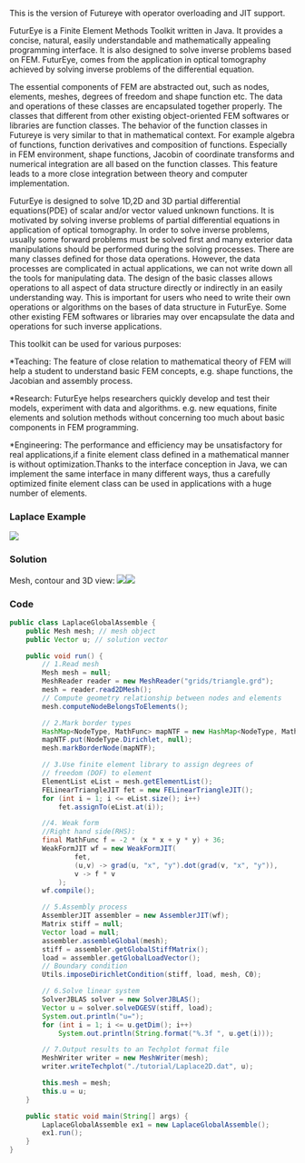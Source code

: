 This is the version of Futureye with operator overloading and JIT support.

FuturEye is a Finite Element Methods Toolkit written in Java. It provides a concise, natural, easily understandable and mathematically appealing programming interface. It is also designed to solve inverse problems based on FEM. FuturEye, comes from the application in optical tomography achieved by solving inverse problems of the differential equation.

The essential components of FEM are abstracted out, such as nodes, elements, meshes, degrees of freedom and shape function etc. The data and operations of these classes are encapsulated together properly. The classes that different from other existing object-oriented FEM softwares or libraries are function classes. The behavior of the function classes in Futureye is very similar to that in mathematical context. For example algebra of functions, function derivatives and composition of functions. Especially in FEM environment, shape functions, Jacobin of coordinate transforms and numerical integration are all based on the function classes. This feature leads to a more close integration between theory and computer implementation.

FuturEye is designed to solve 1D,2D and 3D partial differential equations(PDE) of scalar and/or vector valued unknown functions. It is motivated by solving inverse problems of partial differential equations in application of optical tomography. In order to solve inverse problems, usually some forward problems must be solved first and many exterior data manipulations should be performed during the solving processes. There are many classes defined for those data operations. However, the data processes are complicated in actual applications, we can not write down all the tools for manipulating data. The design of the basic classes allows operations to all aspect of data structure directly or indirectly in an easily understanding way. This is important for users who need to write their own operations or algorithms on the bases of data structure in FuturEye. Some other existing FEM softwares or libraries may over encapsulate the data and operations for such inverse applications.

This toolkit can be used for various purposes:

*Teaching: The feature of close relation to mathematical theory of FEM will help a student to understand basic FEM concepts, e.g. shape functions, the Jacobian and assembly process.

*Research: FuturEye helps researchers quickly develop and test their models, experiment with data and algorithms. e.g. new equations, finite elements and solution methods without concerning too much about basic components in FEM programming.

*Engineering: The performance and efficiency may be unsatisfactory for real applications,if a finite element class defined in a mathematical manner is without optimization.Thanks to the interface conception in Java, we can implement the same interface in many different ways, thus a carefully optimized finite element class can be used in applications with a huge number of elements. 

### Laplace Example ###
<img src='https://lh6.googleusercontent.com/_Cil2MFH7iLM/TN19jeWDEdI/AAAAAAAAABg/WI64bT_jUAY/s800/FutureEyeFirstTest2.png.jpg' />

### Solution ###
Mesh, contour and 3D view:
<img src='https://lh5.googleusercontent.com/_Cil2MFH7iLM/TN19jH3fdUI/AAAAAAAAABc/bjKllifWW0g/s288/FutureEyeFirstTest.png.jpg' /><img src='https://lh3.googleusercontent.com/_Cil2MFH7iLM/TN19j0Dy4pI/AAAAAAAAABk/OTdlyX_Paio/s288/FutureEyeFirstTest3D.png.jpg' />

### Code ###

```java
public class LaplaceGlobalAssemble {
	public Mesh mesh; // mesh object
	public Vector u; // solution vector

	public void run() {
		// 1.Read mesh
		Mesh mesh = null;
		MeshReader reader = new MeshReader("grids/triangle.grd");
		mesh = reader.read2DMesh();
		// Compute geometry relationship between nodes and elements
		mesh.computeNodeBelongsToElements();

		// 2.Mark border types
		HashMap<NodeType, MathFunc> mapNTF = new HashMap<NodeType, MathFunc>();
		mapNTF.put(NodeType.Dirichlet, null);
		mesh.markBorderNode(mapNTF);

		// 3.Use finite element library to assign degrees of
		// freedom (DOF) to element
		ElementList eList = mesh.getElementList();
		FELinearTriangleJIT fet = new FELinearTriangleJIT();
		for (int i = 1; i <= eList.size(); i++)
			fet.assignTo(eList.at(i));

		//4. Weak form
		//Right hand side(RHS):
		final MathFunc f = -2 * (x * x + y * y) + 36;
		WeakFormJIT wf = new WeakFormJIT(
				fet, 
				(u,v) -> grad(u, "x", "y").dot(grad(v, "x", "y")), 
				v -> f * v
			);
		wf.compile();

		// 5.Assembly process
		AssemblerJIT assembler = new AssemblerJIT(wf);
		Matrix stiff = null;
		Vector load = null;
		assembler.assembleGlobal(mesh);
		stiff = assembler.getGlobalStiffMatrix();
		load = assembler.getGlobalLoadVector();
		// Boundary condition
		Utils.imposeDirichletCondition(stiff, load, mesh, C0);

		// 6.Solve linear system
		SolverJBLAS solver = new SolverJBLAS();
		Vector u = solver.solveDGESV(stiff, load);
		System.out.println("u=");
		for (int i = 1; i <= u.getDim(); i++)
			System.out.println(String.format("%.3f ", u.get(i)));

		// 7.Output results to an Techplot format file
		MeshWriter writer = new MeshWriter(mesh);
		writer.writeTechplot("./tutorial/Laplace2D.dat", u);

		this.mesh = mesh;
		this.u = u;
	}

	public static void main(String[] args) {
		LaplaceGlobalAssemble ex1 = new LaplaceGlobalAssemble();
		ex1.run();
	}
}
```
